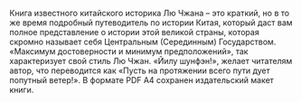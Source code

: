 <!--2024-01-21 22:38:23-->
Книга известного китайского историка Лю Чжана – это краткий, но в то же время подробный путеводитель по истории Китая, который даст вам полное представление о истории этой великой страны, которая скромно называет себя Центральным (Серединным) Государством. «Максимум достоверности и минимум предположений», так характеризует свой стиль Лю Чжан.
«Йилу шунфэн!», желает читателям автор, что переводится как «Пусть на протяжении всего пути дует попутный ветер!».
В формате PDF A4 сохранен издательский макет книги.
